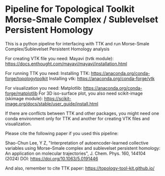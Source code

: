 # Pipeline for Topological Toolkit Morse-Smale Complex / Sublevelset Persistent Homology
This is a python pipeline for interfacing with TTK and run Morse-Smale Complex/Sublevelset Persistent Homology analysis

For creating VTK file you need:
  Mayavi (tvtk module): https://docs.enthought.com/mayavi/mayavi/installation.html

For running TTK you need:
  Installing TTK: https://anaconda.org/conda-forge/topologytoolkit
  Installing vtk: https://anaconda.org/conda-forge/vtk

For visualization you need:
  Matplotlib: https://anaconda.org/conda-forge/matplotlib
  For 3D iso-surface plot, you also need scikit-image (skimage module): https://scikit-image.org/docs/stable/user_guide/install.html

If there are conflicts between TTK and other packages, you might need one conda environment only for TTK and another for creating VTK files and visualization.

Please cite the following paper if you used this pipeline:

Shao-Chun Lee, Y Z, "Interpretation of autoencoder-learned collective variables using Morse–Smale complex and sublevelset persistent homology: An application on molecular trajectories", J. Chem. Phys. 160, 144104 (2024) DOI: https://doi.org/10.1063/5.0191446

And also, remember to cite TTK paper: https://topology-tool-kit.github.io/


